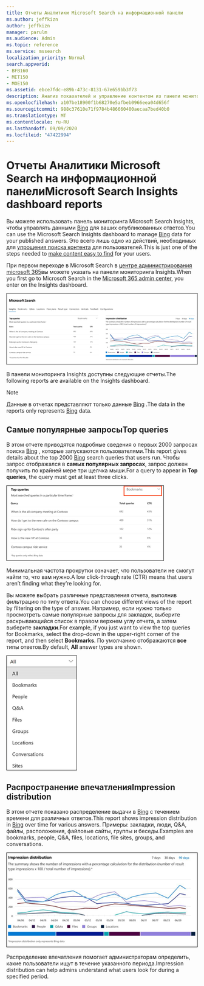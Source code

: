 ```yaml
---
title: Отчеты Аналитики Microsoft Search на информационной панели
ms.author: jeffkizn
author: jeffkizn
manager: parulm
ms.audience: Admin
ms.topic: reference
ms.service: mssearch
localization_priority: Normal
search.appverid:
- BFB160
- MET150
- MOE150
ms.assetid: ebce7fdc-e89b-473c-8131-67e659bb3f73
description: Анализ показателей и управление контентом из панели мониторинга Insights в Microsoft Search
ms.openlocfilehash: a107be18900f1b68270e5afbeb0966eea04d656f
ms.sourcegitcommit: 988c37610e71f9784b486660400aecaa7bed40b0
ms.translationtype: MT
ms.contentlocale: ru-RU
ms.lasthandoff: 09/09/2020
ms.locfileid: "47422994"
---
```

# <a name="microsoft-search-insights-dashboard-reports"></a><span data-ttu-id="6c09e-103">Отчеты Аналитики Microsoft Search на информационной панели</span><span class="sxs-lookup"><span data-stu-id="6c09e-103">Microsoft Search Insights dashboard reports</span></span>

<span data-ttu-id="6c09e-104">Вы можете использовать панель мониторинга Microsoft Search Insights, чтобы управлять данными [Bing](https://Bing.com) для ваших опубликованных ответов.</span><span class="sxs-lookup"><span data-stu-id="6c09e-104">You can use the Microsoft Search Insights dashboard to manage [Bing](https://Bing.com) data for your published answers.</span></span> <span data-ttu-id="6c09e-105">Это всего лишь одно из действий, необходимых для [упрощения поиска контента](make-content-easy-to-find.md) для пользователей.</span><span class="sxs-lookup"><span data-stu-id="6c09e-105">This is just one of the steps needed to [make content easy to find](make-content-easy-to-find.md) for your users.</span></span>

<span data-ttu-id="6c09e-106">При первом переходе в Microsoft Search в [центре администрирования microsoft 365](https://admin.microsoft.com)вы можете указать на панели мониторинга Insights.</span><span class="sxs-lookup"><span data-stu-id="6c09e-106">When you first go to Microsoft Search in the [Microsoft 365 admin center](https://admin.microsoft.com), you enter on the Insights dashboard.</span></span>

![Insights-dashboard.png](media/Insights-dashboard.png)

<span data-ttu-id="6c09e-108">В панели мониторинга Insights доступны следующие отчеты.</span><span class="sxs-lookup"><span data-stu-id="6c09e-108">The following reports are available on the Insights dashboard.</span></span>

> [!NOTE]
> <span data-ttu-id="6c09e-109">Данные в отчетах представляют только данные [Bing](https://Bing.com) .</span><span class="sxs-lookup"><span data-stu-id="6c09e-109">The data in the reports only represents [Bing](https://Bing.com) data.</span></span>

## <a name="top-queries"></a><span data-ttu-id="6c09e-110">Самые популярные запросы</span><span class="sxs-lookup"><span data-stu-id="6c09e-110">Top queries</span></span>

<span data-ttu-id="6c09e-111">В этом отчете приводятся подробные сведения о первых 2000 запросах поиска [Bing](https://Bing.com) , которые запускаются пользователями.</span><span class="sxs-lookup"><span data-stu-id="6c09e-111">This report gives details about the top 2000 [Bing](https://Bing.com) search queries that users run.</span></span> <span data-ttu-id="6c09e-112">Чтобы запрос отображался в **самых популярных запросах**, запрос должен получить по крайней мере три щелчка мыши.</span><span class="sxs-lookup"><span data-stu-id="6c09e-112">For a query to appear in **Top queries**, the query must get at least three clicks.</span></span>

![Самые популярные запросы с заголовками таблиц: запрос, общее количество запросов и частота прохождения по щелчку.](media/Insights-topqueries.png)

<span data-ttu-id="6c09e-114">Минимальная частота прокрутки означает, что пользователи не смогут найти то, что вам нужно.</span><span class="sxs-lookup"><span data-stu-id="6c09e-114">A low click-through rate (CTR) means that users aren’t finding what they’re looking for.</span></span>

<span data-ttu-id="6c09e-115">Вы можете выбрать различные представления отчета, выполнив фильтрацию по типу ответа.</span><span class="sxs-lookup"><span data-stu-id="6c09e-115">You can choose different views of the report by filtering on the type of answer.</span></span> <span data-ttu-id="6c09e-116">Например, если нужно только просмотреть самые популярные запросы для закладок, выберите раскрывающийся список в правом верхнем углу отчета, а затем выберите **закладки**.</span><span class="sxs-lookup"><span data-stu-id="6c09e-116">For example, if you just want to view the top queries for Bookmarks, select the drop-down in the upper-right corner of the report, and then select **Bookmarks**.</span></span> <span data-ttu-id="6c09e-117">По умолчанию отображаются **все** типы ответов.</span><span class="sxs-lookup"><span data-stu-id="6c09e-117">By default, **All** answer types are shown.</span></span>

![Фильтрация отчетов по верхним запросам по закладкам, людям, Q&а, файлам, группам, расположениям, беседам и сайтам](media/Insights-topqueries-dropdown.png)

## <a name="impression-distribution"></a><span data-ttu-id="6c09e-119">Распространение впечатления</span><span class="sxs-lookup"><span data-stu-id="6c09e-119">Impression distribution</span></span>

<span data-ttu-id="6c09e-120">В этом отчете показано распределение выдачи в [Bing](https://Bing.com) с течением времени для различных ответов.</span><span class="sxs-lookup"><span data-stu-id="6c09e-120">This report shows impression distribution in [Bing](https://Bing.com) over time for various answers.</span></span> <span data-ttu-id="6c09e-121">Примеры: закладки, люди, Q&A, файлы, расположения, файловые сайты, группы и беседы.</span><span class="sxs-lookup"><span data-stu-id="6c09e-121">Examples are bookmarks, people, Q&A, files, locations, file sites, groups, and conversations.</span></span>

![Отчет о впечатлениях с 90 дней выбран в качестве периода времени.](media/Insights-impressions.png)

<span data-ttu-id="6c09e-123">Распределение впечатления помогает администраторам определить, какие пользователи ищут в течение указанного периода.</span><span class="sxs-lookup"><span data-stu-id="6c09e-123">Impression distribution can help admins understand what users look for during a specified period.</span></span>
